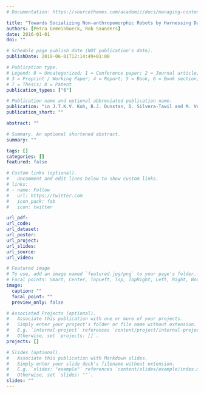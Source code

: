 ```yaml
---
# Documentation: https://sourcethemes.com/academic/docs/managing-content/

title: "Towards Socializing Non-anthropomorphic Robots by Harnessing Dancers' Kinesthetic Awareness"
authors: [Petra Gemeinboeck, Rob Saunders]
date: 2016-01-01
doi: ""

# Schedule page publish date (NOT publication's date).
publishDate: 2019-06-01T12:14:49+01:00

# Publication type.
# Legend: 0 = Uncategorized; 1 = Conference paper; 2 = Journal article;
# 3 = Preprint / Working Paper; 4 = Report; 5 = Book; 6 = Book section;
# 7 = Thesis; 8 = Patent
publication_types: ["6"]

# Publication name and optional abbreviated publication name.
publication: "in J.T.K.V. Koh, B.J. Dunstan, D. Silvera-Tawil and M. Velonaki (eds) *Cultural Robotics: First International Workshop, CR 2015, Held as Part of IEEE RO-MAN 2015, Kobe, Japan, August 31, 2015. Revised Selected Papers*, Vol. 9549 of LNAI, Springer, 85–97"
publication_short: ""

abstract: ""

# Summary. An optional shortened abstract.
summary: ""

tags: []
categories: []
featured: false

# Custom links (optional).
#   Uncomment and edit lines below to show custom links.
# links:
# - name: Follow
#   url: https://twitter.com
#   icon_pack: fab
#   icon: twitter

url_pdf:
url_code:
url_dataset:
url_poster:
url_project:
url_slides:
url_source:
url_video:

# Featured image
# To use, add an image named `featured.jpg/png` to your page's folder. 
# Focal points: Smart, Center, TopLeft, Top, TopRight, Left, Right, BottomLeft, Bottom, BottomRight.
image:
  caption: ""
  focal_point: ""
  preview_only: false

# Associated Projects (optional).
#   Associate this publication with one or more of your projects.
#   Simply enter your project's folder or file name without extension.
#   E.g. `internal-project` references `content/project/internal-project/index.md`.
#   Otherwise, set `projects: []`.
projects: []

# Slides (optional).
#   Associate this publication with Markdown slides.
#   Simply enter your slide deck's filename without extension.
#   E.g. `slides: "example"` references `content/slides/example/index.md`.
#   Otherwise, set `slides: ""`.
slides: ""
---
```

